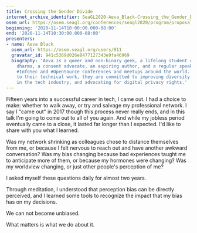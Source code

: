 ```yaml
---
title: Crossing the Gender Divide
internet_archive_identifier: SeaGL2020-Aeva_Black-Crossing_the_Gender_Divide
osem_url: https://osem.seagl.org/conferences/seagl2020/program/proposals/788
beginning: '2020-11-14T10:00:00.000-08:00'
end: '2020-11-14T10:30:00.000-08:00'
presenters:
- name: Aeva Black
  osem_url: https://osem.seagl.org/users/911
  gravatar_id: 941c5369d026e8477127343e9fa46969
  biography: 'Aeva is a queer and non-binary geek, a lifelong student of the buddha
    dharma, a consent advocate, an aspiring author, and a regular speaker at both
    #InfoSec and #OpenSource conferences and meetups around the world. In addition
    to their technical work, they are committed to improving diversity and inclusion
    in the tech industry, and advocating for digital privacy rights.'
---
```


Fifteen years into a successful career in tech, I came out. I had a choice to make: whether to walk away, or try and salvage my professional network. I say I "came out" in 2017 though this process never really ends, and in this talk I'm going to come out to all of you again. And while my jobless period eventually came to a close, it lasted far longer than I expected. I'd like to share with you what I learned.

Was my network shrinking as colleagues chose to distance themselves from me, or because I felt nervous to reach out and have another awkward conversation? Was my bias changing because bad experiences taught me to anticipate more of them, or because my hormones were changing? Was my worldview changing, or just other people's perception of me?

I asked myself these questions daily for almost two years.

Through meditation, I understood that perception bias can be directly perceived, and I learned some tools to recognize the impact that my bias has on my decisions.

We can not become unbiased.

What matters is what we do about it.
